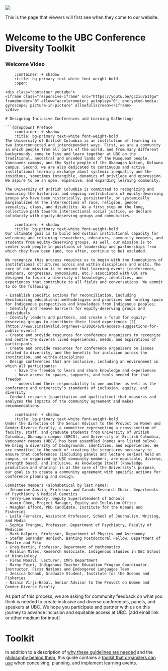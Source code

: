 ![](../images/header.jpg)

This is the page that viewers will first see when they come to our website.

# Welcome to the UBC Conference Diversity Toolkit
### Welcome Video

```{dropdown} Welcome Video
    :container: + shadow
    :title: bg-primary text-white font-weight-bold
    :open:

<div class="container youtube">
<iframe class="responsive-iframe" src="https://youtu.be/gcziu7p1Tgw" frameborder="0" allow="accelerometer; autoplay="0"; encrypted-media; gyroscope; picture-in-picture" allowfullscreen></iframe>
</div>

# Designing Inclusive Conferences and Learning Gatherings

```{dropdown} Preface
    :container: + shadow
    :title: bg-primary text-white font-weight-bold
The University of British Columbia is an institution of learning in two interconnected and interdependent ways. First, we are a community in which people from all parts of the world, and from many different backgrounds, come to live and learn together at UBC on the traditional, ancestral and unceded lands of the Musqueam people, Vancouver campus, and the Syilx people of the Okanagan Nation, Kelowna campus. Second, we are also dedicated to continuous and active institutional learning exchange about systemic inequality and the insidious, sometimes intangible, dynamics of privilege and oppression. We aspire to be an open, expansive, and expanding learning community.

The University of British Columbia is committed to recognizing and honouring the historical and ongoing contributions of equity-deserving groups who have been historically, persistently, or systemically marginalized at the intersections of race, religion, gender, sexuality, class, and disability. As a first step on the long, collective path towards intersectional social justice, we declare solidarity with equity-deserving groups and communities. 
```

```{dropdown} Our mission
    :container: + shadow
    :title: bg-primary text-white font-weight-bold
Our ultimate goal is to build and sustain institutional capacity for welcoming and retaining researchers, educators, community members, and students from equity-deserving groups. As well, our mission is to center such people in positions of leadership and partnerships from which they have been (and, too often, continue to be) excluded.

We recognize this process requires us to begin with the foundations of institutional structures across and within disciplines and units. The core of our mission is to ensure that learning events (conferences, seminars, congresses, symposiums, etc.) associated with UBC are designed to foster a diversity of knowledges, identities, and experiences that contribute to all fields and conversations. We commit to do the following:

- Establish specific actions for reconciliation, including decolonizing educational methodologies and practices and holding space for Indigenous perspectives and knowledges from Indigenous peoples;
- Identify and remove barriers for equity-deserving groups and individuals
- Identify leaders and partners, and create a forum for equity-deserving groups to contribute their lived experiences [2](https://www.sinsinvalid.org/news-1/2020/6/8/access-suggestions-for-public-events)
- Create and provide resources for conference organizers to recognize and centre the diverse lived experiences, needs, and aspirations of participants
- Create and provide resources for conference organizers on issues related to diversity, and the benefits for inclusion across the institution, and within disciplines
- Design conferences that are inclusive, including an environment in which all participants:
    - have the freedom to learn and share knowledge and experiences
    - have access to spaces, supports, and tools needed for that freedom
    - understand their responsibility to one another as well as the conference and university’s standards of inclusion, equity, and diversity
- Conduct research (quantitative and qualitative) that measures and analyzes the impacts of the community agreement and makes recommendations
```

```{dropdown} Who are we?
    :container: + shadow
    :title: bg-primary text-white font-weight-bold
Under the direction of the Senior Advisor to the Provost on Women and Gender-Diverse Faculty, a committee representing a cross-section of faculty, staff, and graduate students from University of British Columbia, Okanagan campus (UBCO), and University of British Columbia, Vancouver campus (UBCV) has been assembled (names are listed below). We bring a diversity of backgrounds, identities, and experiences. We are committed to the work of creating the structures necessary to ensure that conferences (including panels and lecture series) held on campus, or organized by UBC community members, are equitable, diverse, strength based, and inclusive. As knowledge itself (knowledge production and sharing) is at the core of the University’s purpose, our goal is to create a community agreement with specific actions for conference planning and design. 

Committee members (alphabetical by last name):
- Jehannine Austin, Professor and Canada Research Chair, Departments of Psychiatry & Medical Genetics
- Terry-Lee Beaudry, Deputy Superintendent of Schools
- Asmin Chen, Project Manager, Equity and Inclusion Office
- Meaghan Efford, PhD Candidate, Institute for the Oceans and Fisheries
- Laila Ferreira, Assistant Professor, School of Journalism, Writing, and Media
- Sophia Frangou, Professor, Department of Psychiatry, Faculty of Medicine
- Mark Halpern, Professor, Department of Physics and Astronomy
- Stefan Sunandan Honisch, Banting Postdoctoral Fellow, Department of Theatre and Film
- Greg Martin, Professor, Department of Mathematics
- Rosalin Miles, Research Associate, Indigenous Studies in UBC School of Kinesiology
- Firas Moosvi, Lecturer, CMPS Department
- Marny Point, Indigenous Teacher Education Program Coordinator, Instructor, First Nations and Endangered Languages Team
- Jessica Schaub, Graduate Student, Institute for the Oceans and Fisheries
- Naznin Virji-Babul, Senior Advisor to the Provost on Women and Gender-Diverse Faculty
```

As part of this process, we are asking for community feedback on what you think is needed to create inclusive and diverse conferences, panels, and speakers at UBC. We hope you participate and partner with us on this journey to advance inclusion and equitable access at UBC. [add email link or other medium for input]

# Toolkit

In addition to a description of [why these guidelines are needed](https://firasm.github.io/conferencekit/content/chapter00_preface/guidelines.html) and the [philosophy behind them](https://firasm.github.io/conferencekit/content/chapter00_preface/introduction.html), this guide contains a [toolkit that organizers can use](https://firasm.github.io/conferencekit/content/toolkit.html) when conceiving, planning, and implement learning events.
